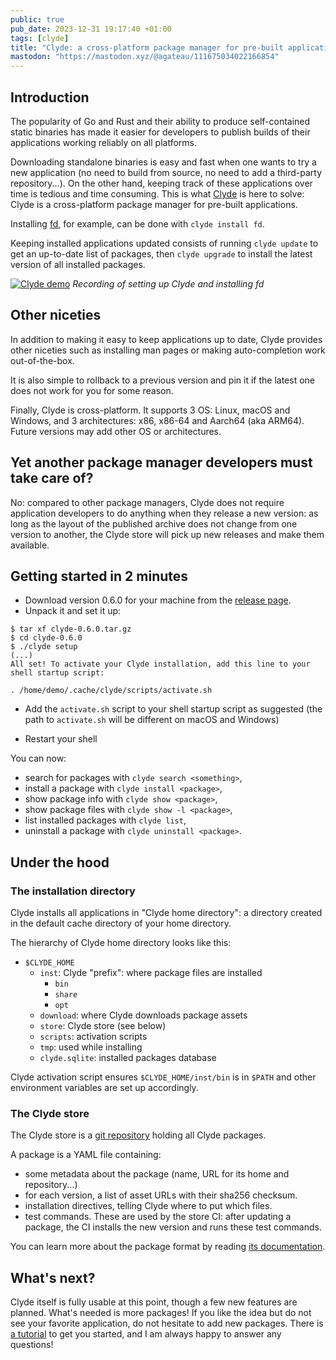 ```yaml
---
public: true
pub_date: 2023-12-31 19:17:40 +01:00
tags: [clyde]
title: "Clyde: a cross-platform package manager for pre-built applications"
mastodon: "https://mastodon.xyz/@agateau/111675034022166854"
---
```


## Introduction

The popularity of Go and Rust and their ability to produce self-contained static binaries has made it easier for developers to publish builds of their applications working reliably on all platforms.

Downloading standalone binaries is easy and fast when one wants to try a new application (no need to build from source, no need to add a third-party repository...). On the other hand, keeping track of these applications over time is tedious and time consuming. This is what [Clyde][] is here to solve: Clyde is a cross-platform package manager for pre-built applications.

Installing [fd](https://github.com/sharkdp/fd), for example, can be done with `clyde install fd`.

Keeping installed applications updated consists of running `clyde update` to get an up-to-date list of packages, then `clyde upgrade` to install the latest version of all installed packages.

[![Clyde demo](https://asciinema.org/a/629496.svg)](https://asciinema.org/a/629496)
_Recording of setting up Clyde and installing fd_

<!-- break -->

## Other niceties

In addition to making it easy to keep applications up to date, Clyde provides other niceties such as installing man pages or making auto-completion work out-of-the-box.

It is also simple to rollback to a previous version and pin it if the latest one does not work for you for some reason.

Finally, Clyde is cross-platform. It supports 3 OS: Linux, macOS and Windows, and 3 architectures: x86, x86-64 and Aarch64 (aka ARM64). Future versions may add other OS or architectures.

## Yet another package manager developers must take care of?

No: compared to other package managers, Clyde does not require application developers to do anything when they release a new version: as long as the layout of the published archive does not change from one version to another, the Clyde store will pick up new releases and make them available.

## Getting started in 2 minutes

- Download version 0.6.0 for your machine from the [release page](https://github.com/agateau/releases/0.6.0).
- Unpack it and set it up:

```
$ tar xf clyde-0.6.0.tar.gz
$ cd clyde-0.6.0
$ ./clyde setup
(...)
All set! To activate your Clyde installation, add this line to your shell startup script:

. /home/demo/.cache/clyde/scripts/activate.sh

```

- Add the `activate.sh` script to your shell startup script as suggested (the path to `activate.sh` will be different on macOS and Windows)

- Restart your shell

You can now:

- search for packages with `clyde search <something>`,
- install a package with `clyde install <package>`,
- show package info with `clyde show <package>`,
- show package files with `clyde show -l <package>`,
- list installed packages with `clyde list`,
- uninstall a package with `clyde uninstall <package>`.

## Under the hood

### The installation directory

Clyde installs all applications in "Clyde home directory": a directory created in the default cache directory of your home directory.

The hierarchy of Clyde home directory looks like this:

- `$CLYDE_HOME`
    - `inst`: Clyde "prefix": where package files are installed
        - `bin`
        - `share`
        - `opt`
    - `download`: where Clyde downloads package assets
    - `store`: Clyde store (see below)
    - `scripts`: activation scripts
    - `tmp`: used while installing
    - `clyde.sqlite`: installed packages database

Clyde activation script ensures `$CLYDE_HOME/inst/bin` is in `$PATH` and other environment variables are set up accordingly.

### The Clyde store

The Clyde store is a [git repository](https://github.com/agateau/clyde-store) holding all Clyde packages.

A package is a YAML file containing:

- some metadata about the package (name, URL for its home and repository...)
- for each version, a list of asset URLs with their sha256 checksum.
- installation directives, telling Clyde where to put which files.
- test commands. These are used by the store CI: after updating a package, the CI installs the new version and runs these test commands.

You can learn more about the package format by reading [its documentation][pkg-doc].

[Clyde]: https://github.com/agateau/clyde
[pkg-doc]: https://github.com/agateau/clyde/blob/620a86dcc037d59666ad893a41f92b0a519a3afb/docs/package-file-format.md

## What's next?

Clyde itself is fully usable at this point, though a few new features are planned. What's needed is more packages! If you like the idea but do not see your favorite application, do not hesitate to add new packages. There is [a tutorial][tut] to get you started, and I am always happy to answer any questions!

[tut]: https://github.com/agateau/clyde/blob/620a86dcc037d59666ad893a41f92b0a519a3afb/docs/creating-a-package.md
